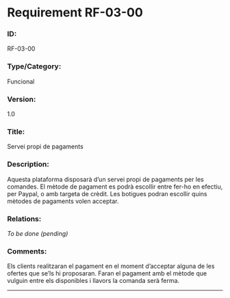 # Requirement RF-03-00

### ID:
RF-03-00

### Type/Category:
Funcional

### Version:
1.0

### Title:
Servei propi de pagaments

### Description:
Aquesta plataforma disposarà d’un servei propi de pagaments per les comandes. El mètode de pagament es podrà escollir entre fer-ho en efectiu, per Paypal, o amb targeta de crèdit. Les botigues podran escollir quins mètodes de pagaments volen acceptar.

### Relations:
_To be done (pending)_

### Comments:
Els clients realitzaran el pagament en el moment d’acceptar alguna de les ofertes que se’ls hi proposaran. Faran el pagament amb el mètode que vulguin entre els disponibles i llavors la comanda serà ferma.

---
